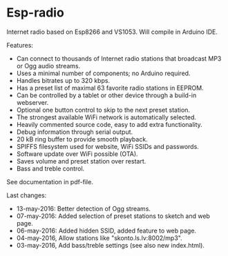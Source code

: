 # Esp-radio
Internet radio based on Esp8266 and VS1053.  Will compile in Arduino IDE.

Features:
-	Can connect to thousands of Internet radio stations that broadcast MP3 or Ogg audio streams.
-	Uses a minimal number of components; no Arduino required.
-	Handles bitrates up to 320 kbps.
-	Has a preset list of maximal 63 favorite radio stations in EEPROM.
-	Can be controlled by a tablet or other device through a build-in webserver.
-	Optional one button control to skip to the next preset station.
-	The strongest available WiFi network is automatically selected.
-	Heavily commented source code, easy to add extra functionality.
-	Debug information through serial output.
-	20 kB ring buffer to provide smooth playback.
-	SPIFFS filesystem used for website, WiFi SSIDs and passwords.
-	Software update over WiFi possible (OTA).
-	Saves volume and preset station over restart.
-	Bass and treble control.

See documentation in pdf-file.

Last changes:
- 13-may-2016: Better detection of Ogg streams.
- 07-may-2016: Added selection of preset stations to sketch and web page.
- 06-may-2016: Added hidden SSID, added feature to web page.
- 04-may-2016, Allow stations like "skonto.ls.lv:8002/mp3".
- 03-may-2016, Add bass/treble settings (see also new index.html).
